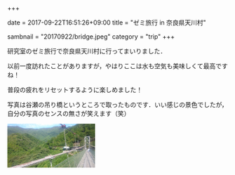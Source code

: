 +++

date = 2017-09-22T16:51:26+09:00
title = "ゼミ旅行 in 奈良県天川村"

sambnail = "20170922/bridge.jpeg"
category = "trip"
+++

研究室のゼミ旅行で奈良県天川村に行ってまいりました．

以前一度訪れたことがありますが，やはりここは水も空気も美味しくて最高ですね！

普段の疲れをリセットするように楽しめました！

<!--more-->

写真は谷瀬の吊り橋というところで取ったものです．いい感じの景色でしたが，自分の写真のセンスの無さが笑えます（笑）

<img src="/post/image/20170922/bridge.jpeg" width="200" height="100" />
